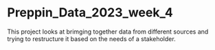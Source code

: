 # Preppin_Data_2023_week_4
This project looks at brimging together data from different sources and trying to restructure it based on the needs of a stakeholder.
